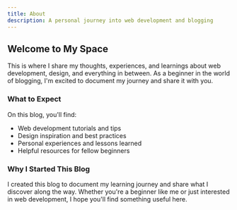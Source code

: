 ```yaml
---
title: About
description: A personal journey into web development and blogging
---
```


## Welcome to My Space

This is where I share my thoughts, experiences, and learnings about web development, design, and everything in between. As a beginner in the world of blogging, I'm excited to document my journey and share it with you.

### What to Expect

On this blog, you'll find:

* Web development tutorials and tips
* Design inspiration and best practices
* Personal experiences and lessons learned
* Helpful resources for fellow beginners

### Why I Started This Blog

I created this blog to document my learning journey and share what I discover along the way. Whether you're a beginner like me or just interested in web development, I hope you'll find something useful here.